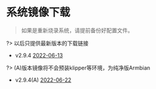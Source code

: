 # 系统镜像下载

> 如果是重新烧录系统，请提前备份好配置文件。

?> 以后只提供最新版本的下载链接

* v2.9.4  [2022-06-13](https://upyun.pan.zxkxz.cn/IMG/Build/FLY-v2.9.4_Flygemini_bullseye_current_5.10.85.img.xz)

?> (A)版本镜像将不会预装klipper等环境，为纯净版Armbian

* v2.9.4(A)  [2022-06-22](https://upyun.pan.zxkxz.cn/IMG/Build/FLY-v2.9.4(A)_Flygemini_bullseye_current_5.10.85.img.xz)